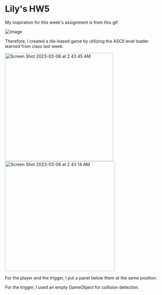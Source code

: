 # Lily's HW5

My inspiration for this week's assignment is from this gif:

![image](https://user-images.githubusercontent.com/44248733/223048708-ccb9e235-0021-4376-a900-5e6f49942e08.png)

Therefore, I created a tile-based game by utilizing the ASCII level loader learned from class last week.

<img width="357" alt="Screen Shot 2023-03-06 at 2 43 45 AM" src="https://user-images.githubusercontent.com/44248733/223049311-d04e0eaa-56a3-4d4f-90a2-9fb2eb795088.png">

<img width="363" alt="Screen Shot 2023-03-06 at 2 43 14 AM" src="https://user-images.githubusercontent.com/44248733/223049356-5509b9bb-8ddf-4cc4-8d53-3a877f590d6b.png">

For the player and the trigger, I put a panel below them at the same position.

For the trigger, I used an empty GameObject for collision detection.

